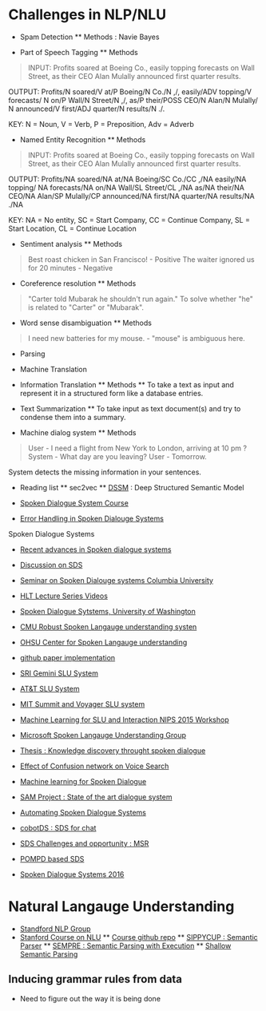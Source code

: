 # Challenges in NLP/NLU

* Spam Detection
** Methods : Navie Bayes

* Part of Speech Tagging
** Methods
> INPUT:
  Profits soared at Boeing Co., easily topping forecasts on Wall Street, as
  their CEO Alan Mulally announced first quarter results.
  
  OUTPUT:
  Profits/N soared/V at/P Boeing/N Co./N ,/, easily/ADV topping/V forecasts/
  N on/P Wall/N Street/N ,/, as/P their/POSS CEO/N Alan/N Mulally/
  N announced/V first/ADJ quarter/N results/N ./.
  
  KEY: N = Noun, V = Verb, P = Preposition, Adv = Adverb
  
* Named Entity Recognition
** Methods
> INPUT:
  Profits soared at Boeing Co., easily topping forecasts on Wall Street, as
  their CEO Alan Mulally announced first quarter results.
  
  OUTPUT:
  Profits/NA soared/NA at/NA Boeing/SC Co./CC ,/NA easily/NA topping/
  NA forecasts/NA on/NA Wall/SL Street/CL ,/NA as/NA their/NA CEO/NA
  Alan/SP Mulally/CP announced/NA first/NA quarter/NA results/NA ./NA
  
  KEY: NA = No entity, SC = Start Company, CC = Continue Company, SL = Start Location, CL = Continue Location
      
* Sentiment analysis
** Methods
> Best roast chicken in San Francisco! - Positive
  The waiter ignored us for 20 minutes - Negative

* Coreference resolution
** Methods
> "Carter told Mubarak he shouldn't run again." To solve whether "he" is related to "Carter" or "Mubarak".

* Word sense disambiguation
** Methods
> I need new batteries for my mouse. - "mouse" is ambiguous here.

* Parsing

* Machine Translation

* Information Translation
** Methods
** To take a text as input and represent it in a structured form like a database entries.

* Text Summarization
** To take input as text document(s) and try to condense them into a summary.

* Machine dialog system
** Methods
> User - I need a flight from New York to London, arriving at 10 pm ?
  System - What day are you leaving? 
  User - Tomorrow.
     
  System detects the missing information in your sentences.
      

* Reading list
** sec2vec
** [DSSM](http://research.microsoft.com/en-us/um/people/jfgao/paper/2013/cikm2013_dssm_fullversion.pdf) : Deep Structured Semantic Model


* [Spoken Dialogue System Course](http://projects.ict.usc.edu/nld/cs599s13/index.php)
* [Error Handling in Spoken Dialouge Systems](http://www.speech.kth.se/~gabriel/thesis.html)

Spoken Dialogue Systems

* [Recent advances in Spoken dialogue systems](http://jcse.kiise.org/posting/4-1/jcse_4-1_56.pdf)
* [Discussion on SDS](https://sites.google.com/site/yrrsds2016/roundtables)
* [Seminar on Spoken Dialouge systems Columbia University](http://www.cs.columbia.edu/~sstoyanchev/SDS2015/)
* [HLT Lecture Series Videos](https://www.csail.mit.edu/videoarchive/talks/HLT_Lecture_Series)
* [Spoken Dialogue Sytstems, University of Washington](http://courses.washington.edu/ling575/SPR2016/index.html)
* [CMU Robust Spoken Langauge understanding systen](http://www.cs.cmu.edu/~air/papers/issar_ward.pdf)
* [OHSU Center for Spoken Langauge understanding](https://www.ohsu.edu/xd/research/centers-institutes/center-for-spoken-language-understanding/)

* [github paper implementation](https://github.com/mesnilgr/is13)
* [SRI Gemini SLU System](http://www.ai.sri.com/natural-language/projects/arpa-sls/nat-lang.html)
* [AT&T SLU System](http://citeseerx.ist.psu.edu/viewdoc/download?doi=10.1.1.535.3214&rep=rep1&type=pdf)
* [MIT Summit and Voyager SLU system](https://papers.nips.cc/paper/403-from-speech-recognition-to-spoken-language-understanding-the-development-of-the-mit-summit-and-voyager-systems.pdf)
* [Machine Learning for SLU and Interaction NIPS 2015 Workshop](http://slunips2015.wixsite.com/slunips2015/accepted-papers)

* [Microsoft Spoken Langauge Understanding Group](https://www.microsoft.com/en-us/research/project/spoken-language-understanding/)
* [Thesis : Knowledge discovery throught spoken dialogue](http://www.speech.cs.cmu.edu/apappu/thesis/ebook.pdf)
* [Effect of Confusion network on Voice Search](http://www.aclweb.org/anthology/E09-1028)
* [Machine learning for Spoken Dialogue](http://www.cs.cmu.edu/~dod/papers/lemon_pietquin-intersp07.pdf)

* [SAM Project : State of the art dialogue system](http://samproject.net/the-state-of-the-art-of-dialogue-systems/)
* [Automating Spoken Dialogue Systems](https://www.csc2.ncsu.edu/faculty/mpsingh/papers/others/ismis-97-toolkit.pdf)
* [cobotDS : SDS for chat](https://www.cis.upenn.edu/~mkearns/papers/cobotDS.pdf)
* [SDS Challenges and opportunity : MSR](https://www.microsoft.com/en-us/research/publication/spoken-dialogue-systems-challenges-and-opportunities-for-research-invited-talk/)
* [POMPD based SDS](http://mi.eng.cam.ac.uk/~sjy/papers/ygtw13.pdf)
* [Spoken Dialogue Systems 2016](http://cslu.ohsu.edu/~heeman/cs550/)



# Natural Langauge Understanding

* [Standford NLP Group](http://nlp.stanford.edu/teaching/)
* [Stanford Course on NLU](http://web.stanford.edu/class/cs224u/)
** [Course github repo](https://github.com/datavizweb/cs224u)
** [SIPPYCUP : Semantic Parser](https://github.com/wcmac/sippycup)
** [SEMPRE : Semantic Parsing with Execution](http://www-nlp.stanford.edu/software/sempre/)
** [Shallow Semantic Parsing](http://nlp.stanford.edu/projects/shallow-parsing.shtml)

## Inducing grammar rules from data
* Need to figure out the way it is being done
